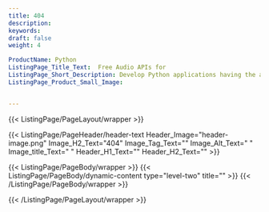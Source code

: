 ```yaml
---
title: 404
description:
keywords:
draft: false
weight: 4

ProductName: Python
ListingPage_Title_Text:  Free Audio APIs for
ListingPage_Short_Description: Develop Python applications having the ability to create, save, record, and convert numerous Audio file formats like MP3, AAC, WAV, AIFF, WMA, WV, WEBM, and so on.
ListingPage_Product_Small_Image: 


---
```


{{< ListingPage/PageLayout/wrapper >}}

{{< ListingPage/PageHeader/header-text
Header_Image="header-image.png"
Image_H2_Text="404"
Image_Tag_Text=""
Image_Alt_Text=" "
Image_title_Text=" "
Header_H1_Text=""
Header_H2_Text="" >}}

{{< ListingPage/PageBody/wrapper >}}
{{< ListingPage/PageBody/dynamic-content type="level-two" title="" >}}
{{< /ListingPage/PageBody/wrapper >}}

{{< /ListingPage/PageLayout/wrapper >}}